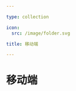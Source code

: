 ```yaml
---

type: collection

icon:
  src: /image/folder.svg

title: 移动端

---
```


# 移动端

<ShowBreadcrumb />

<ShowResources />
